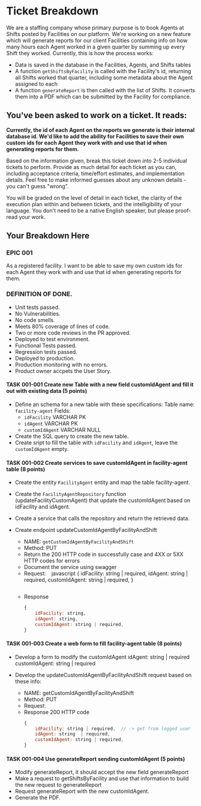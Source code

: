 # Ticket Breakdown
We are a staffing company whose primary purpose is to book Agents at Shifts posted by Facilities on our platform. We're working on a new feature which will generate reports for our client Facilities containing info on how many hours each Agent worked in a given quarter by summing up every Shift they worked. Currently, this is how the process works:

- Data is saved in the database in the Facilities, Agents, and Shifts tables
- A function `getShiftsByFacility` is called with the Facility's id, returning all Shifts worked that quarter, including some metadata about the Agent assigned to each
- A function `generateReport` is then called with the list of Shifts. It converts them into a PDF which can be submitted by the Facility for compliance.

## You've been asked to work on a ticket. It reads:

**Currently, the id of each Agent on the reports we generate is their internal database id. We'd like to add the ability for Facilities to save their own custom ids for each Agent they work with and use that id when generating reports for them.**


Based on the information given, break this ticket down into 2-5 individual tickets to perform. Provide as much detail for each ticket as you can, including acceptance criteria, time/effort estimates, and implementation details. Feel free to make informed guesses about any unknown details - you can't guess "wrong".


You will be graded on the level of detail in each ticket, the clarity of the execution plan within and between tickets, and the intelligibility of your language. You don't need to be a native English speaker, but please proof-read your work.

## Your Breakdown Here

### EPIC 001
As a registered facility. I want to be able to save my own custom ids for each Agent they work with and use that id when generating reports for them.

### DEFINITION OF DONE.
- Unit tests passed.
- No Vulnerabilities.
- No code smells.
- Meets 80% coverage of lines of code.
- Two or more code reviews in the PR approved.
- Deployed to test environment.
- Functional Tests passed.
- Regression tests passed.
- Deployed to production.
- Production monitoring with no errors.
- Product owner accpets the User Story.

#### TASK 001-001 Create new Table with a new field customIdAgent and fill it out with existing data (5 points)
- Define an schema for a new table with these specifications:
    Table name: `facility-agent`
    Fields:
    - `idFacility`        VARCHAR PK
    - `idAgent`           VARCHAR PK
    - `customIdAgent`     VARCHAR NULL
- Create the SQL query to create the new table.
- Create sript to fill the table with `idFacility` and `idAgent`, leave the `customIdAgent` empty.


#### TASK 001-002 Create services to save customIdAgent in facility-agent table (8 points)
- Create the entity `FacilityAgent` entity and map the table facility-agent.
- Create the `FacilityAgentRepository` function (updateFacilityCustomAgent) that update the customIdAgent based on idFacility and idAgent.
- Create a service that calls the repository and return the retrieved data.

- Create endpoint updateCustomIdAgentByFacilityAndShift
    - NAME: `getCustomIdAgentByFacilityAndShift`
    - Method: PUT
    - Return the 200 HTTP code in successfully case and 4XX or 5XX HTTP codes for errors
    - Document the service using swagger
    - Request:
        ``` ``` javascript
        {
            idFacility: string | required,
            idAgent: string  | required,
            customIdAgent: string | required,
        }
        ```
    - Response
        ``` javascript
        {
            idFacility: string,
            idAgent: string,
            customIdAgent: string | required,
        }
        ```

#### TASK 001-003 Create a web form to fill facility-agent table (8 points)
- Develop a form to modify the customIdAgent
    idAgent: string | required
    customIdAgent: string | required

- Develop the updateCustomIdAgentByFacilityAndShift request based on these info:
    - NAME: getCustomIdAgentByFacilityAndShift
    - Method: PUT
    - Request:
    - Response 200 HTTP code
        ``` javascript
        {
            idFacility: string | required,  // -> get from logged user
            idAgent: string  | required,
            customIdAgent: string | required,
        }
        ```

#### TASK 001-004 Use generateReport sending customIdAgent (5 points)
- Modify generateReport, it should accept the new field generateReport
- Make a request to getShiftsByFacility and use that information to build the new request to generateReport
- Request generateReport with the new customIdAgent.
- Generate the PDF.
